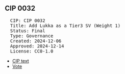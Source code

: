 ## CIP 0032

<pre>
  CIP: CIP 0032
  Title: Add Lukka as a Tier3 SV (Weight 1) 
  Status: Final
  Type: Governance
  Created: 2024-12-06
  Approved: 2024-12-14
  License: CC0-1.0
</pre>

* [CIP text](/cip-0032/cip-0032-0033-0034-0036-0038-0039-0040.pdf)
* [Vote](/cip-0032/votes_%20cip-0032-0033-0034-0036-0038-0039-0040-0042.pdf)
